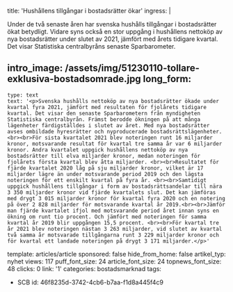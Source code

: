 title: '​Hushållens tillgångar i bostadsrätter ökar'
ingress: |
  <p>Under de två senaste åren har svenska hushålls tillgångar i bostadsrätter ökat betydligt. Vidare syns också en stor uppgång i hushållens nettoköp av nya bostadsrätter under slutet av 2021, jämfört med årets tidigare kvartal. Det visar Statistiska centralbyråns senaste Sparbarometer.  <br>
  </p>
  
intro_image: /assets/img/51230110-tollare-exklusiva-bostadsomrade.jpg
long_form:
  -
    type: text
    text: '<p>Svenska hushålls nettoköp av nya bostadsrätter ökade under kvartal fyra 2021, jämfört med resultaten för fjolårets tidigare kvartal. Det visar den senaste Sparbarometern från myndigheten Statistiska centralbyrån. Främst berodde ökningen på att många lägenheter färdigställdes i slutet av året. Med nya bostadsrätter avses ombildade hyresrätter och nyproducerade bostadsrättslägenheter.<br><br>För sista kvartalet 2021 blev noteringen runt 16 miljarder kronor, motsvarande resultat för kvartal tre samma år var 6 miljarder kronor. Andra kvartalet uppgick hushållens nettoköp av nya bostadsrätter till elva miljarder kronor, medan noteringen för fjolårets första kvartal blev åtta miljarder. <br><br>Resultatet för fjärde kvartalet 2020 låg på sju miljarder kronor, vilket är 17 miljarder lägre än under motsvarande period 2019 och den lägsta noteringen för ett enskilt kvartal på fyra år. <br><br>Samtidigt uppgick hushållens tillgångar i form av bostadsrättsandelar till nära 3 350 miljarder kronor vid fjärde kvartalets slut. Det kan jämföras med drygt 3 015 miljarder kronor för kvartal fyra 2020 och en notering på över 2 828 miljarder för motsvarande kvartal år 2019.<br><br>Jämför man fjärde kvartalet ifjol med motsvarande period året innan syns en ökning om runt tio procent. Och jämfört med noteringen för samma kvartal år 2019 blir uppgången 15,5 procent. <br><br>För kvartal tre år 2021 blev noteringen nästan 3 263 miljarder, vid slutet av kvartal två samma år motsvarade tillgångarna runt 3 229 miljarder kronor och för kvartal ett landade noteringen på drygt 3 171 miljarder.</p>'
template: articles/article
sponsored: false
hide_from_home: false
artikel_typ: nyhet
views: 117
puff_font_size: 24
article_font_size: 24
topnews_font_size: 48
clicks: 0
link: '1'
categories: bostadsmarknad
tags:
  - SCB
id: 46f8235d-3742-4cb6-b7aa-f1d8a445f4c9
